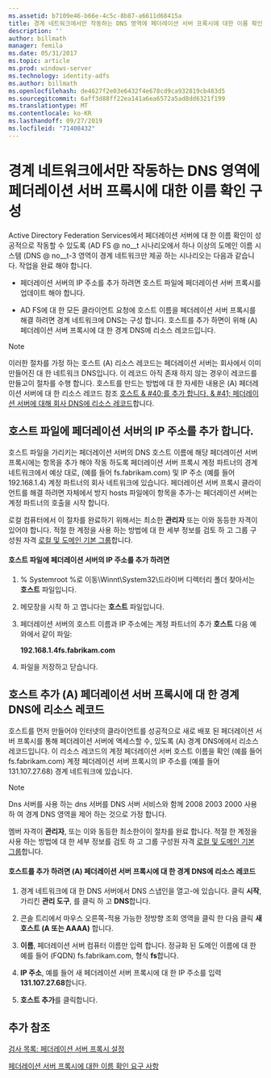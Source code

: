 ```yaml
---
ms.assetid: b7109e46-b66e-4c5c-8b87-a6611d68415a
title: 경계 네트워크에서만 작동하는 DNS 영역에 페더레이션 서버 프록시에 대한 이름 확인 구성
description: ''
author: billmath
manager: femila
ms.date: 05/31/2017
ms.topic: article
ms.prod: windows-server
ms.technology: identity-adfs
ms.author: billmath
ms.openlocfilehash: de4627f2e03e6432f4e678cd9ca932819cb483d5
ms.sourcegitcommit: 6aff3d88ff22ea141a6ea6572a5ad8dd6321f199
ms.translationtype: MT
ms.contentlocale: ko-KR
ms.lasthandoff: 09/27/2019
ms.locfileid: "71408432"
---
```

# <a name="configure-name-resolution-for-a-federation-server-proxy-in-a-dns-zone-that-serves-only-the-perimeter-network"></a>경계 네트워크에서만 작동하는 DNS 영역에 페더레이션 서버 프록시에 대한 이름 확인 구성


Active Directory Federation Services에서 페더레이션 서버에 대 한 이름 확인이 성공적으로 작동할 수 있도록 \(AD FS @ no__t 시나리오에서 하나 이상의 도메인 이름 시스템 \(DNS @ no__t-3 영역이 경계 네트워크만 제공 하는 시나리오는 다음과 같습니다. 작업을 완료 해야 합니다.  
  
-   페더레이션 서버의 IP 주소를 추가 하려면 호스트 파일에 페더레이션 서버 프록시를 업데이트 해야 합니다.  
  
-   AD FS에 대 한 모든 클라이언트 요청에 호스트 이름을 페더레이션 서버 프록시를 해결 하려면 경계 네트워크에 DNS는 구성 합니다. 호스트를 추가 하면이 위해 \(A\) 페더레이션 서버 프록시에 대 한 경계 DNS에 리소스 레코드입니다.  
  
> [!NOTE]  
> 이러한 절차를 가정 하는 호스트 \(A\) 리소스 레코드는 페더레이션 서버는 회사에서 이미 만들어진 대 한 네트워크 DNS입니다. 이 레코드 아직 존재 하지 않는 경우이 레코드를 만들고이 절차를 수행 합니다. 호스트를 만드는 방법에 대 한 자세한 내용은 \(A\) 페더레이션 서버에 대 한 리소스 레코드 참조 [호스트 & #40;를 추가 합니다. & #41; 페더레이션 서버에 대해 회사 DNS에 리소스 레코드](Add-a-Host--A--Resource-Record-to-Corporate-DNS-for-a-Federation-Server.md)합니다.  
  
## <a name="add-the-ip-address-of-a-federation-server-to-the-hosts-file"></a>호스트 파일에 페더레이션 서버의 IP 주소를 추가 합니다.  
호스트 파일을 가리키는 페더레이션 서버의 DNS 호스트 이름에 해당 페더레이션 서버 프록시에는 항목을 추가 해야 작동 하도록 페더레이션 서버 프록시 계정 파트너의 경계 네트워크에서 예상 대로, \(예를 들어 fs.fabrikam.com\) 및 IP 주소 \(예를 들어 192.168.1.4\) 계정 파트너의 회사 네트워크에 있습니다. 페더레이션 서버 프록시 클라이언트를 해결 하려면 자체에서 방지 hosts 파일에이 항목을 추가\-는 페더레이션 서버는 계정 파트너의 호출을 시작 합니다.  
  
로컬 컴퓨터에서 이 절차를 완료하기 위해서는 최소한 **관리자** 또는 이와 동등한 자격이 있어야 합니다.  적절 한 계정을 사용 하는 방법에 대 한 세부 정보를 검토 하 고 그룹 구성원 자격 [로컬 및 도메인 기본 그룹](https://go.microsoft.com/fwlink/?LinkId=83477)합니다.   
  
#### <a name="to-add-the-ip-address-of-a-federation-server-to-the-hosts-file"></a>호스트 파일에 페더레이션 서버의 IP 주소를 추가 하려면  
  
1.  % Systemroot %로 이동\\Winnt\\System32\\드라이버 디렉터리 폴더 찾아서는 **호스트** 파일입니다.  
  
2.  메모장을 시작 하 고 엽니다는 **호스트** 파일입니다.  
  
3.  페더레이션 서버의 호스트 이름과 IP 주소에는 계정 파트너의 추가 **호스트** 다음 예와에서 같이 파일:  
  
    **192.168.1.4fs.fabrikam.com**  
  
4.  파일을 저장하고 닫습니다.  
  
## <a name="add-a-host-a-resource-record-to-perimeter-dns-for-a-federation-server-proxy"></a>호스트 추가 \(A\) 페더레이션 서버 프록시에 대 한 경계 DNS에 리소스 레코드  
호스트를 먼저 만들어야 인터넷의 클라이언트를 성공적으로 새로 배포 된 페더레이션 서버 프록시를 통해 페더레이션 서버에 액세스할 수, 있도록 \(A\) 경계 DNS에에서 리소스 레코드입니다. 이 리소스 레코드의 계정 페더레이션 서버 호스트 이름을 확인 \(예를 들어 fs.fabrikam.com\) 계정 페더레이션 서버 프록시의 IP 주소를 \(예를 들어 131.107.27.68\) 경계 네트워크에 있습니다.  
  
> [!NOTE]  
> Dns 서버를 사용 하는 dns 서버를 DNS 서버 서비스와 함께 2008 2003 2000 사용 하 여 경계 DNS 영역을 제어 하는 것으로 가정 합니다.  
  
멤버 자격이 **관리자**, 또는 이와 동등한 최소한이이 절차를 완료 합니다.  적절 한 계정을 사용 하는 방법에 대 한 세부 정보를 검토 하 고 그룹 구성원 자격 [로컬 및 도메인 기본 그룹](https://go.microsoft.com/fwlink/?LinkId=83477)합니다.   
  
#### <a name="to-add-a-host-a-resource-record-to-perimeter-dns-for-a-federation-server-proxy"></a>호스트를 추가 하려면 \(A\) 페더레이션 서버 프록시에 대 한 경계 DNS에 리소스 레코드  
  
1.  경계 네트워크에 대 한 DNS 서버에서 DNS 스냅인을 열고\-에 있습니다. 클릭 **시작**, 가리킨 **관리 도구**, 를 클릭 하 고 **DNS**합니다.  
  
2.  콘솔 트리에서 마우스 오른쪽\-적용 가능한 정방향 조회 영역을 클릭 한 다음 클릭 **새 호스트 \(A 또는 AAAA\)** 합니다.  
  
3.  **이름**, 페더레이션 서버 컴퓨터 이름만 입력 합니다. 정규화 된 도메인 이름에 대 한 예를 들어 \(FQDN\) fs.fabrikam.com, 형식 **fs**합니다.  
  
4.  **IP 주소**, 예를 들어 새 페더레이션 서버 프록시에 대 한 IP 주소를 입력 **131.107.27.68**합니다.  
  
5.  **호스트 추가**를 클릭합니다.  
  
## <a name="additional-references"></a>추가 참조  
[검사 목록: 페더레이션 서버 프록시 설정](Checklist--Setting-Up-a-Federation-Server-Proxy.md)  
  
[페더레이션 서버 프록시에 대한 이름 확인 요구 사항](https://technet.microsoft.com/library/dd807055.aspx)  
  

